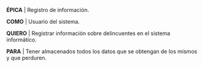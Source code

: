 ﻿**ÉPICA** | Registro de información.

**COMO** | Usuario del sistema.  
 
**QUIERO** | Registrar información sobre delincuentes en el sistema informático.  

**PARA** | Tener almacenados todos los datos que se obtengan de los mismos y que perduren.  
